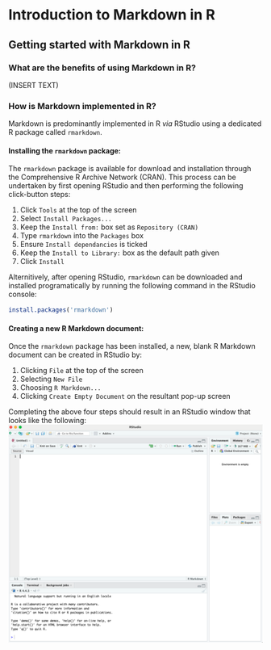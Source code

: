 # Introduction to Markdown in R

## Getting started with Markdown in R

### What are the benefits of using Markdown in R?
(INSERT TEXT)
### How is Markdown implemented in R?
Markdown is predominantly implemented in R *via* RStudio using a dedicated R package called `rmarkdown`.

#### Installing the `rmarkdown` package:
The `rmarkdown` package is available for download and installation through the Comprehensive R Archive Network (CRAN). This process can be undertaken by first opening RStudio and then performing the following click-button steps:

1. Click `Tools` at the top of the screen
2. Select `Install Packages...`
3. Keep the `Install from:` box set as `Repository (CRAN)`
4. Type `rmarkdown` into the `Packages` box
5. Ensure `Install dependancies` is ticked
6. Keep the `Install to Library:` box as the default path given
7. Click `Install`

Alternitively, after opening RStudio, `rmarkdown` can be downloaded and installed programatically by running the following command in the RStudio console:
```r
install.packages('rmarkdown')
```

#### Creating a new R Markdown document:
Once the `rmarkdown` package has been installed, a new, blank R Markdown document can be created in RStudio by:
1. Clicking `File` at the top of the screen
2. Selecting `New File`
3. Choosing `R Markdown...`
4. Clicking `Create Empty Document` on the resultant pop-up screen

Completing the above four steps should result in an RStudio window that looks like the following:
![Blank RMarkdown file](Embedded_Display_Items/Blank_RMarkdown_View.png)


